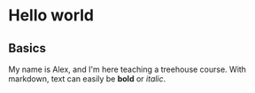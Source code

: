 # Hello world

## Basics
My name is Alex, and I'm here teaching a treehouse course.
With markdown, text can easily be **bold** or *italic*.